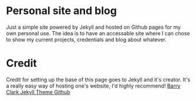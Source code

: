 # Personal site and blog
Just a simple site powered by Jekyll and hosted on Github pages for my own personal use. The idea is to have an accessable site where I can chose to show my current projects, credentials and blog about whatever.

# Credit
Credit for setting up the base of this page goes to Jekyll and it's creator. It's a really easy way of hosting one's website, I'd highly recommend!
[Barry Clark Jekyll Theme Github](https://github.com/barryclark/barryclark.co-jekyll-theme)